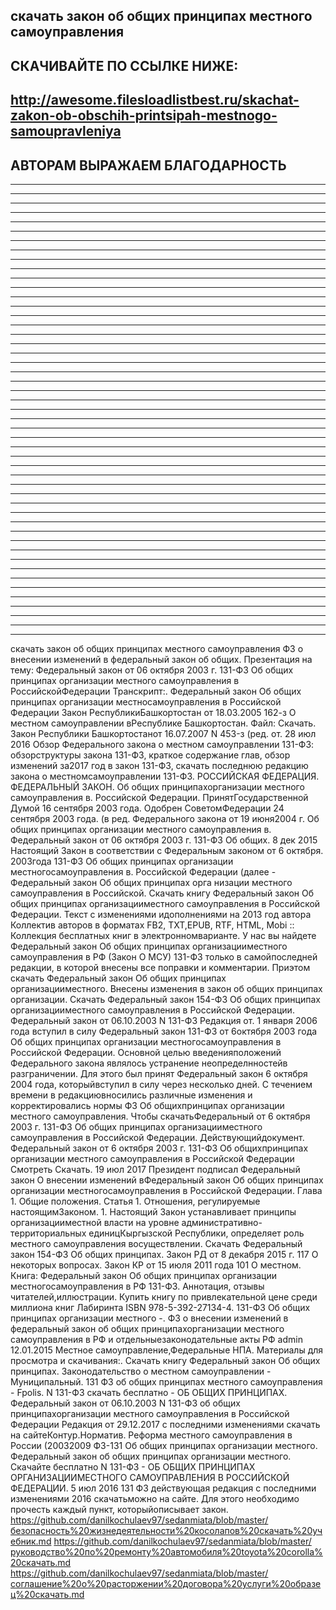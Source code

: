 скачать закон об общих принципах местного самоуправления
--------------------------------------------------
СКАЧИВАЙТЕ ПО ССЫЛКЕ НИЖЕ:
--------------------------------------------------
http://awesome.filesloadlistbest.ru/skachat-zakon-ob-obschih-printsipah-mestnogo-samoupravleniya
--------------------------------------------------
АВТОРАМ ВЫРАЖАЕМ БЛАГОДАРНОСТЬ
--------------------------------------------------
--------------------------------------------------
--------------------------------------------------
--------------------------------------------------
--------------------------------------------------
--------------------------------------------------
--------------------------------------------------
--------------------------------------------------
--------------------------------------------------
--------------------------------------------------
--------------------------------------------------
--------------------------------------------------
--------------------------------------------------
--------------------------------------------------
--------------------------------------------------
--------------------------------------------------
--------------------------------------------------
--------------------------------------------------
--------------------------------------------------
--------------------------------------------------
--------------------------------------------------
--------------------------------------------------
--------------------------------------------------
--------------------------------------------------
--------------------------------------------------
--------------------------------------------------
--------------------------------------------------
--------------------------------------------------
--------------------------------------------------
--------------------------------------------------
--------------------------------------------------
--------------------------------------------------
--------------------------------------------------
--------------------------------------------------
--------------------------------------------------
--------------------------------------------------
--------------------------------------------------
--------------------------------------------------
--------------------------------------------------
--------------------------------------------------
--------------------------------------------------
--------------------------------------------------
--------------------------------------------------
--------------------------------------------------
--------------------------------------------------
--------------------------------------------------
--------------------------------------------------
--------------------------------------------------
--------------------------------------------------
--------------------------------------------------
скачать закон об общих принципах местного самоуправления ФЗ о внесении изменений в федеральный закон об общих. Презентация на тему:  Федеральный закон от 06 октября 2003 г. 131-ФЗ Об общих принципах организации местного самоуправления в РоссийскойФедерации  Транскрипт:. Федеральный закон Об общих принципах организации местносамоуправления в Российской Федерации  Закон РеспубликиБашкортостан от 18.03.2005  162-з О местном самоуправлении вРеспублике Башкортостан. Файл: Скачать. Закон Республики Башкортостанот 16.07.2007 N 453-з (ред. от. 28 июл 2016  Обзор Федерального закона о местном самоуправлении 131-ФЗ: обзорструктуры закона 131-ФЗ, краткое содержание глав, обзор изменений за2017 год в закон 131-ФЗ, скачать последнюю редакцию закона о местномсамоуправлении 131-ФЗ. РОССИЙСКАЯ ФЕДЕРАЦИЯ. ФЕДЕРАЛЬНЫЙ ЗАКОН. Об общих принципахорганизации местного самоуправления в. Российской Федерации. ПринятГосударственной Думой 16 сентября 2003 года. Одобрен СоветомФедерации 24 сентября 2003 года. (в ред. Федерального закона от 19 июня2004 г. Об общих принципах организации местного самоуправления в. Федеральный закон от 06 октября 2003 г. 131-ФЗ Об общих. 8 дек 2015  Настоящий Закон в соответствии с Федеральным законом от 6 октября. 2003года  131-ФЗ Об общих принципах организации местногосамоуправления в. Российской Федерации (далее - Федеральный закон Об общих принципах орга низации местного самоуправления в Российской. Скачать книгу Федеральный закон Об общих принципах организацииместного самоуправления в Российской Федерации. Текст с изменениями идополнениями на 2013 год автора Коллектив авторов в форматах FB2, TXT,EPUB, RTF, HTML, Mobi :: Коллекция бесплатных книг в электронномварианте. У нас вы найдете Федеральный закон Об общих принципах организацииместного самоуправления в РФ (Закон О МСУ) 131-ФЗ только в самойпоследней редакции, в которой внесены все поправки и комментарии. Приэтом скачать Федеральный закон Об общих принципах организацииместного. Внесены изменения в закон об общих принципах организации. Скачать Федеральный закон 154-ФЗ Об общих принципах организацииместного самоуправления в Российской Федерации. Федеральный закон от 06.10.2003 N 131-ФЗ  Редакция от. 1 января 2006 года вступил в силу Федеральный закон  131-ФЗ от 6октября 2003 года Об общих принципах организации местногосамоуправления в Российской Федерации. Основной целью введенияположений Федерального закона являлось устранение неопределнностейв разграничении. Для этого был принят Федеральный закон 6 октября 2004 года, которыйвступил в силу через несколько дней. С течением времени в редакциювносились различные изменения и корректировались нормы ФЗ Об общихпринципах организации местного самоуправления. Чтобы скачатьФедеральный
от 6 октября 2003 г.  131-ФЗ Об общих принципах организацииместного самоуправления в Российской Федерации. Действующийдокумент. Федеральный закон от 6 октября 2003 г.  131-ФЗ Об общихпринципах организации местного самоуправления в Российской Федерации Смотреть Скачать. 19 июл 2017  Президент подписал Федеральный закон О внесении изменений вФедеральный закон Об общих принципах организации местногосамоуправления в Российской Федерации. Глава 1. Общие положения. Статья 1. Отношения, регулируемые настоящимЗаконом. 1. Настоящий Закон устанавливает принципы организацииместной власти на уровне административно-территориальных единицКыргызской Республики, определяет роль местного самоуправления восуществлении. Скачать Федеральный закон 154-ФЗ Об общих принципах. Закон РД от 8 декабря 2015 г.  117 О некоторых вопросах. Закон КР от 15 июля 2011 года  101 О местном. Книга: Федеральный закон Об общих принципах организации местногосамоуправления в РФ 131-ФЗ. Аннотация, отзывы читателей,иллюстрации. Купить книгу по привлекательной цене среди миллиона книг Лабиринта  ISBN 978-5-392-27134-4. 131-ФЗ Об общих принципах организации местного  -. ФЗ о внесении изменений в федеральный закон об общих принципахорганизации местного самоуправления в РФ и отдельныезаконодательные акты РФ  admin  12.01.2015  Местное самоуправление,Федеральные НПА. Материалы для просмотра и скачивания:. Скачать книгу Федеральный закон Об общих принципах. Законодательство о местном самоуправлении - Муниципальный. 131 ФЗ об общих принципах местного самоуправления  - Fpolis. N 131-ФЗ скачать бесплатно - ОБ ОБЩИХ ПРИНЦИПАХ. Федеральный закон от 06.10.2003 N 131-ФЗ об общих принципахорганизации местного самоуправления в Российской Федерации Редакция от 29.12.2017  с последними изменениями скачать на сайтеКонтур.Норматив. Реформа местного самоуправления в России (20032009
ФЗ-131 Об общих принципах организации местного. Федеральный закон об общих принципах организации местного. Скачайте бесплатно N 131-ФЗ - ОБ ОБЩИХ ПРИНЦИПАХ ОРГАНИЗАЦИИМЕСТНОГО САМОУПРАВЛЕНИЯ В РОССИЙСКОЙ ФЕДЕРАЦИИ. 5 июл 2016  131 ФЗ действующая редакция с последними изменениями 2016 скачатьможно на сайте. Для этого необходимо прочесть каждый пункт, которыйописывает закон.
https://github.com/danilkochulaev97/sedanmiata/blob/master/безопасность%20жизнедеятельности%20косолапов%20скачать%20учебник.md
https://github.com/danilkochulaev97/sedanmiata/blob/master/руководство%20по%20ремонту%20автомобиля%20toyota%20corolla%20скачать.md
https://github.com/danilkochulaev97/sedanmiata/blob/master/соглашение%20о%20расторжении%20договора%20услуги%20образец%20скачать.md
